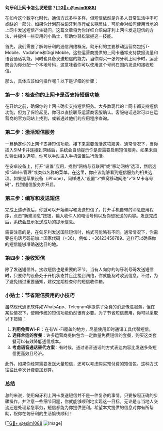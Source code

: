 **匈牙利上网卡怎么发短信？[[TG💪+ @esim1088](https://t.me/s/esim1088)]**

在如今这个数字化时代，通信方式多种多样，但短信依然是许多人日常生活中不可或缺的一部分。如果你计划前往匈牙利旅行或长期居住，可能会对如何使用当地的上网卡发送短信产生疑问。这篇文章将为你详细介绍匈牙利上网卡发送短信的方法，并提供一些实用的小贴士，帮助你轻松掌握这一技能。

首先，我们需要了解匈牙利的通信网络概况。匈牙利的主要移动运营商包括T-Mobile、Vodafone和Digi Mobile。这些运营商提供的上网卡通常支持数据流量和语音通话功能，同时也具备发送短信的能力。当你购买一张匈牙利上网卡时，运营商会为你分配一个本地号码，这意味着你可以使用这个号码在国内发送和接收短信。

那么，具体应该如何操作呢？以下是详细的步骤：

### **第一步：检查你的上网卡是否支持短信功能**
在开始之前，确保你的上网卡确实支持短信服务。大多数现代的上网卡都支持短信功能，但为了保险起见，你可以直接联系运营商客服确认。客服电话通常可以在运营商的官方网站上找到，或者通过他们的应用程序查询。

### **第二步：激活短信服务**
一旦确定你的上网卡支持短信功能，接下来需要激活这项服务。通常情况下，当你插入SIM卡并连接到网络后，系统会自动提示你是否需要启用短信服务。如果未自动弹出相关选项，你可以手动进入手机设置进行激活。

在安卓设备上，打开“设置”应用，找到“网络与互联网”或“移动网络”选项，然后选择“SIM卡管理”或类似名称的菜单。在这里，你应该能够看到短信服务的相关选项。如果是苹果设备（iPhone），同样进入“设置”>“蜂窝移动网络”>“SIM卡与号码”，找到短信服务并开启。

### **第三步：编写和发送短信**
完成上述步骤后，你就可以开始编写和发送短信了。打开手机自带的消息应用程序，点击“新建消息”按钮，输入收件人的电话号码以及你想发送的内容。发送完成后，系统会显示发送成功的提示信息。

需要注意的是，在匈牙利发送国际短信时，格式可能略有不同。通常情况下，你需要在电话号码前加上国家代码（+36），例如：+36123456789。这样可以确保你的短信能够准确送达目的地。

### **第四步：接收短信**
除了发送短信外，接收短信也是重要的环节。当有人向你的匈牙利号码发送短信时，只要你的设备处于开机状态并且连接到网络，你就能及时收到信息。不过，为了避免错过重要通知，建议定期检查你的短信收件箱。

### **小贴士：节省短信费用的小技巧**
虽然现代通讯软件如WhatsApp、Telegram等提供了免费的消息传递服务，但在某些情况下，使用传统的短信功能仍然很有必要。为了节省短信费用，你可以采取以下措施：

1. **利用免费Wi-Fi**：在有Wi-Fi覆盖的地方，尽量使用即时通讯工具代替短信。
2. **选择合适的套餐**：许多运营商提供包含一定数量免费短信的套餐，购买这类套餐可以有效降低通信成本。
3. **考虑语音通话替代方案**：有时候，通过语音通话的方式表达内容比发送多条短信更高效且经济。

此外，如果你经常需要发送大量短信，还可以考虑购买预付费的短信包。这种方式往往比单次计费更加划算。

### **总结**
总的来说，使用匈牙利上网卡发送短信并不是一件复杂的事情。只要按照正确的步骤操作，并注意一些细节问题，你就能够顺利地实现这一目标。无论是与当地人交流还是处理紧急事务，短信都能为你提供便利。希望本文提供的信息对你有所帮助，祝你在匈牙利的生活愉快顺利！

[[TG💪+ @esim1088](https://t.me/s/esim1088) ![Image](https://i.postimg.cc/4NQfJmqS/Snipaste-2025-05-13-00-14-12.png)]